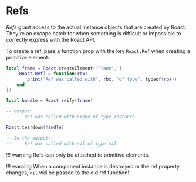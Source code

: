 # Refs
*Refs* grant access to the actual Instance objects that are created by Roact. They're an escape hatch for when something is difficult or impossible to correctly express with the Roact API.

To create a ref, pass a function prop with the key `Roact.Ref` when creating a primitive element:

```lua
local frame = Roact.createElement("Frame", {
	[Roact.Ref] = function(rbx)
		print("Ref was called with", rbx, "of type", typeof(rbx))
	end
})

local handle = Roact.reify(frame)

-- Output:
--     Ref was called with Frame of type Instance

Roact.teardown(handle)

-- In the output:
--     Ref was called with nil of type nil
```

!!! warning
	Refs can only be attached to primitive elements.

!!! warning
	When a component instance is destroyed or the ref property changes, `nil` will be passed to the old ref function!
